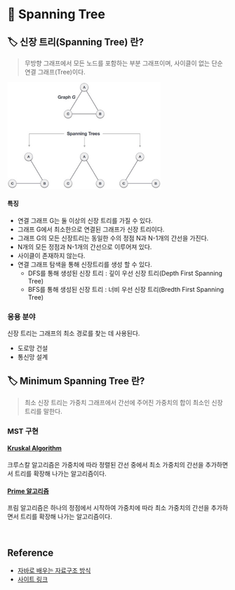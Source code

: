 # 📑 Spanning Tree

## 🏷️ 신장 트리(Spanning Tree) 란?
> 무방향 그래프에서 모든 노드를 포함하는 부분 그래프이며, 사이클이 없는 단순 연결 그래프(Tree)이다.

<img src = "../../IMG/CS/DS/spanning_trees.jpg" alt = "https://www.tutorialspoint.com/data_structures_algorithms/spanning_tree.htm" width = "350">

#### 특징
- 연결 그래프 G는 둘 이상의 신장 트리를 가질 수 있다.
- 그래프 G에서 최소한으로 연결된 그래프가 신장 트리이다.
- 그래프 G의 모든 신장트리는 동일한 수의 정점 N과 N-1개의 간선을 가진다.
- N개의 모든 정점과 N-1개의 간선으로 이루어져 있다.
- 사이클이 존재하지 않는다.
- 연결 그래프 탐색을 통해 신장트리를 생성 할 수 있다.
    - DFS를 통해 생성된 신장 트리 : 깊이 우선 신장 트리(Depth First Spanning Tree)
    - BFS를 통해 생성된 신장 트리 : 너비 우선 신장 트리(Bredth First Spanning Tree)

### 응용 분야
신장 트리는 그래프의 최소 경로를 찾는 데 사용된다.
- 도로망 건설
- 통신망 설계


## 🏷️ Minimum Spanning Tree 란?
> 최소 신장 트리는 가중치 그래프에서 간선에 주어진 가중치의 합이 최소인 신장트리를 말한다.

### MST 구현

#### [Kruskal Algorithm](/Algorithm/MST.md#🏷️-kruskal-algorithm)
크루스칼 알고리즘은 가중치에 따라 정렬된 간선 중에서 최소 가중치의 간선을 추가하면서 트리를 확장해 나가는 알고리즘이다.

#### [Prime 알고리즘](/Algorithm/MST.md#🏷️-prime-algorithm)
프림 알고리즘은 하나의 정점에서 시작하여 가중치에 따라 최소 가중치의 간선을 추가하면서 트리를 확장해 나가는 알고리즘이다.

<br>

## Reference

- [자바로 배우는 자료구조 방식](https://product.kyobobook.co.kr/detail/S000001636199)
- [사이트 링크](https://www.tutorialspoint.com/data_structures_algorithms/spanning_tree.htm)